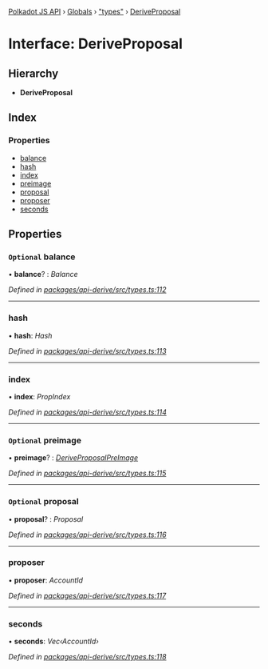 [Polkadot JS API](../README.md) › [Globals](../globals.md) › ["types"](../modules/_types_.md) › [DeriveProposal](_types_.deriveproposal.md)

# Interface: DeriveProposal

## Hierarchy

* **DeriveProposal**

## Index

### Properties

* [balance](_types_.deriveproposal.md#optional-balance)
* [hash](_types_.deriveproposal.md#hash)
* [index](_types_.deriveproposal.md#index)
* [preimage](_types_.deriveproposal.md#optional-preimage)
* [proposal](_types_.deriveproposal.md#optional-proposal)
* [proposer](_types_.deriveproposal.md#proposer)
* [seconds](_types_.deriveproposal.md#seconds)

## Properties

### `Optional` balance

• **balance**? : *Balance*

*Defined in [packages/api-derive/src/types.ts:112](https://github.com/polkadot-js/api/blob/204cf6769d/packages/api-derive/src/types.ts#L112)*

___

###  hash

• **hash**: *Hash*

*Defined in [packages/api-derive/src/types.ts:113](https://github.com/polkadot-js/api/blob/204cf6769d/packages/api-derive/src/types.ts#L113)*

___

###  index

• **index**: *PropIndex*

*Defined in [packages/api-derive/src/types.ts:114](https://github.com/polkadot-js/api/blob/204cf6769d/packages/api-derive/src/types.ts#L114)*

___

### `Optional` preimage

• **preimage**? : *[DeriveProposalPreImage](_types_.deriveproposalpreimage.md)*

*Defined in [packages/api-derive/src/types.ts:115](https://github.com/polkadot-js/api/blob/204cf6769d/packages/api-derive/src/types.ts#L115)*

___

### `Optional` proposal

• **proposal**? : *Proposal*

*Defined in [packages/api-derive/src/types.ts:116](https://github.com/polkadot-js/api/blob/204cf6769d/packages/api-derive/src/types.ts#L116)*

___

###  proposer

• **proposer**: *AccountId*

*Defined in [packages/api-derive/src/types.ts:117](https://github.com/polkadot-js/api/blob/204cf6769d/packages/api-derive/src/types.ts#L117)*

___

###  seconds

• **seconds**: *Vec‹AccountId›*

*Defined in [packages/api-derive/src/types.ts:118](https://github.com/polkadot-js/api/blob/204cf6769d/packages/api-derive/src/types.ts#L118)*
